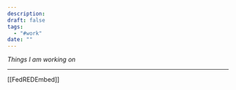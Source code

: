 ```yaml
---
description: 
draft: false
tags:
  - "#work"
date: ""
---
```

*Things I am working on*

---
[[FedREDEmbed]]